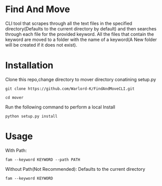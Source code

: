 
Find And Move
======

CLI tool that scrapes through all the text files in the specified directory(Defaults to the current directory by default) and then searches through each file for the provided keyword. All the files that contain the keyword are moved to a folder with the name of a keyword(A New folder will be created if it does not exist).

Installation
============

Clone this repo,change directory to mover directory conatining setup.py

```
git clone https://github.com/Warlord-K/FindAndMoveCLI.git
```

```
cd mover
```

Run the following command to perform a local Install
```
python setup.py install
```


Usage
============

With Path:

```
fam --keyword KEYWORD --path PATH
```

Without Path(Not Recommended):
Defaults to the current directory
```
fam --keyword KEYWORD
```

